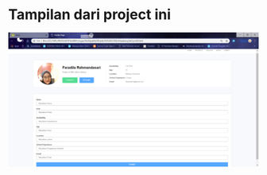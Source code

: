 # Tampilan dari project ini
![alt text](https://github.com/FaradilaRahmandasari/html1/blob/master/TAMPILAN.PNG)
